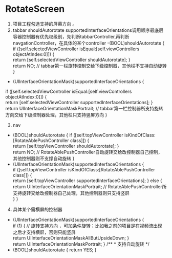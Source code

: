 # RotateScreen

1. 项目工程勾选支持的屏幕方向 。
2. tabbar
shouldAutorotate  supportedInterfaceOrientations调用顺序最底层容器控制器有优先权级别，先判断tabbarController,再判断navgationController，在具体的某个controller
-(BOOL)shouldAutorotate {   
if ([self.selectedViewController isEqual:[self.viewControllers objectAtIndex:0]]) {    
return [self.selectedViewController shouldAutorotate]; 
}  
return NO; // tabbar第一栏旋转控制交给下级控制器，其他栏不支持自动旋转 
} 
- (UIInterfaceOrientationMask)supportedInterfaceOrientations { 

if ([self.selectedViewController isEqual:[self.viewControllers objectAtIndex:0]]) {  
return [self.selectedViewController supportedInterfaceOrientations];     }     
return UIInterfaceOrientationMaskPortrait; // tabbar第一栏控制器所支持旋转方向交给下级控制器处理，其他栏只支持竖屏方向
}

3. nav
- (BOOL)shouldAutorotate { 
if ([self.topViewController isKindOfClass:[RotateAblePushController class]]) {    
return [self.topViewController shouldAutorotate];
}    
return NO; // RotateAblePushController自动旋转交给改控制器自己控制，其他控制器则不支撑自动旋转
} 
- (UIInterfaceOrientationMask)supportedInterfaceOrientations {  
if ([self.topViewController isKindOfClass:[RotateAblePushController class]]) {      
return [self.topViewController supportedInterfaceOrientations];     } else {      
return UIInterfaceOrientationMaskPortrait; // RotateAblePushController所支持旋转交给改控制器自己处理，其他控制器则只支持竖屏   
} } 

4. 具体某个需横屏的控制器
- (UIInterfaceOrientationMask)supportedInterfaceOrientations {  
if (1) { // 旋转支持方向 ，可加条件旋转；比如我之前的项目是在视频流出现之后才支持横屏，否则只能竖屏        
return UIInterfaceOrientationMaskAllButUpsideDown; 
}    
return UIInterfaceOrientationMaskPortrait;
} /** *  支持自动旋转 */
- (BOOL)shouldAutorotate { 
return  YES;
}
